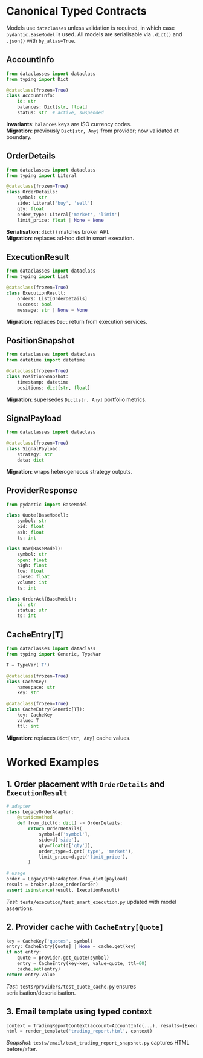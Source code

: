 # Canonical Typed Contracts

Models use `dataclasses` unless validation is required, in which case `pydantic.BaseModel` is used. All models are serialisable via `.dict()` and `.json()` with `by_alias=True`.

## AccountInfo
```python
from dataclasses import dataclass
from typing import Dict

@dataclass(frozen=True)
class AccountInfo:
    id: str
    balances: Dict[str, float]
    status: str  # active, suspended
```
**Invariants**: `balances` keys are ISO currency codes.  
**Migration**: previously `Dict[str, Any]` from provider; now validated at boundary.

## OrderDetails
```python
from dataclasses import dataclass
from typing import Literal

@dataclass(frozen=True)
class OrderDetails:
    symbol: str
    side: Literal['buy', 'sell']
    qty: float
    order_type: Literal['market', 'limit']
    limit_price: float | None = None
```
**Serialisation**: `dict()` matches broker API.  
**Migration**: replaces ad‑hoc dict in smart execution.

## ExecutionResult
```python
from dataclasses import dataclass
from typing import List

@dataclass(frozen=True)
class ExecutionResult:
    orders: List[OrderDetails]
    success: bool
    message: str | None = None
```
**Migration**: replaces `Dict` return from execution services.

## PositionSnapshot
```python
from dataclasses import dataclass
from datetime import datetime

@dataclass(frozen=True)
class PositionSnapshot:
    timestamp: datetime
    positions: dict[str, float]
```
**Migration**: supersedes `Dict[str, Any]` portfolio metrics.

## SignalPayload
```python
from dataclasses import dataclass

@dataclass(frozen=True)
class SignalPayload:
    strategy: str
    data: dict
```
**Migration**: wraps heterogeneous strategy outputs.

## ProviderResponse
```python
from pydantic import BaseModel

class Quote(BaseModel):
    symbol: str
    bid: float
    ask: float
    ts: int

class Bar(BaseModel):
    symbol: str
    open: float
    high: float
    low: float
    close: float
    volume: int
    ts: int

class OrderAck(BaseModel):
    id: str
    status: str
    ts: int
```

## CacheEntry[T]
```python
from dataclasses import dataclass
from typing import Generic, TypeVar

T = TypeVar('T')

@dataclass(frozen=True)
class CacheKey:
    namespace: str
    key: str

@dataclass(frozen=True)
class CacheEntry(Generic[T]):
    key: CacheKey
    value: T
    ttl: int
```
**Migration**: replaces `Dict[str, Any]` cache values.

# Worked Examples

## 1. Order placement with `OrderDetails` and `ExecutionResult`
```python
# adapter
class LegacyOrderAdapter:
    @staticmethod
    def from_dict(d: dict) -> OrderDetails:
        return OrderDetails(
            symbol=d['symbol'],
            side=d['side'],
            qty=float(d['qty']),
            order_type=d.get('type', 'market'),
            limit_price=d.get('limit_price'),
        )

# usage
order = LegacyOrderAdapter.from_dict(payload)
result = broker.place_order(order)
assert isinstance(result, ExecutionResult)
```
_Test_: `tests/execution/test_smart_execution.py` updated with model assertions.

## 2. Provider cache with `CacheEntry[Quote]`
```python
key = CacheKey('quotes', symbol)
entry: CacheEntry[Quote] | None = cache.get(key)
if not entry:
    quote = provider.get_quote(symbol)
    entry = CacheEntry(key=key, value=quote, ttl=60)
    cache.set(entry)
return entry.value
```
_Test_: `tests/providers/test_quote_cache.py` ensures serialisation/deserialisation.

## 3. Email template using typed context
```python
context = TradingReportContext(account=AccountInfo(...), results=[ExecutionResult(...)] )
html = render_template('trading_report.html', context)
```
_Snapshot_: `tests/email/test_trading_report_snapshot.py` captures HTML before/after.
